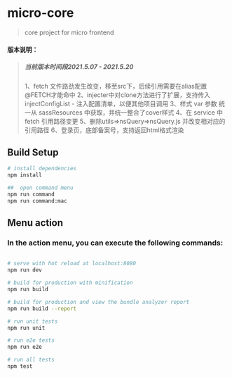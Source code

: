 
#  micro-core

> core project for micro frontend

#### 版本说明：
> ##### 当前版本时间段2021.5.07 - 2021.5.20
> 1、fetch 文件路劲发生改变，移至src下，后续引用需要在alias配置@FETCH才能命中
> 2、injecter中对clone方法进行了扩展，支持传入injectConfigList - 注入配置清单，以便其他项目调用
> 3、样式 var 参数 统一从 sassResources 中获取，并统一整合了cover样式
> 4、在 service 中 fetch 引用路径变更
> 5、删除utils=>nsQuery=>nsQuery.js 并改变相对应的引用路径
> 6、登录页，底部备案号，支持返回html格式渲染
## Build Setup

``` bash
# install dependencies
npm install

##  open command menu
npm run command
npm run command:mac

```
## Menu action
### In the action menu, you can execute the following commands:

``` bash

# serve with hot reload at localhost:8080
npm run dev

# build for production with minification
npm run build

# build for production and view the bundle analyzer report
npm run build --report

# run unit tests
npm run unit

# run e2e tests
npm run e2e

# run all tests
npm test

```
